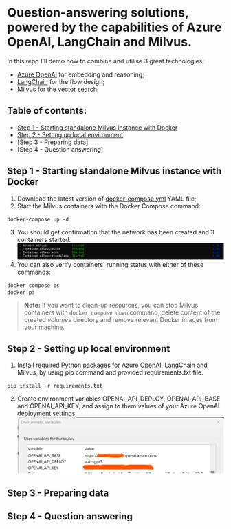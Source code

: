 # Question-answering solutions, powered by the capabilities of Azure OpenAI, LangChain and Milvus.

In this repo I'll demo how to combine and utilise 3 great technologies:
- [Azure OpenAI](https://learn.microsoft.com/en-us/azure/ai-services/openai/overview) for embedding and reasoning;
- [LangChain](https://python.langchain.com/docs/get_started/introduction) for the flow design;
- [Milvus](https://milvus.io/docs/overview.md) for the vector search.

## Table of contents:
- [Step 1 - Starting standalone Milvus instance with Docker](https://github.com/LazaUK/AOAI-LangChain-Milvus/tree/main#step-1---starting-standalone-milvus-instance-with-docker)
- [Step 2 - Setting up local environment](https://github.com/LazaUK/AOAI-LangChain-Milvus/tree/main#step-2---setting-up-local-environment)
- [Step 3 - Preparing data]
- [Step 4 - Question answering]

## Step 1 - Starting standalone Milvus instance with Docker

1. Download the latest version of [docker-compose.yml](https://github.com/milvus-io/milvus/releases/download/v2.3.2/milvus-standalone-docker-compose.yml) YAML file;
2. Start the Milvus containers with the Docker Compose command:
```
docker-compose up -d
```
3. You should get confirmation that the network has been created and 3 containers started:
   ![screenshot_1.3_docker](images/aoai_milvus_step1.3.png)
4. You can also verify containers' running status with either of these commands:
```
docker compose ps
docker ps
```
> **Note:** If you want to clean-up resources, you can stop Milvus containers with ```docker compose down``` command, delete content of the created *volumes* directory and remove relevant Docker images from your machine.

## Step 2 - Setting up local environment

1. Install required Python packages for Azure OpenAI, LangChain and Milvus, by using pip command and provided requirements.txt file.
```
pip install -r requirements.txt
```
2. Create environment variables OPENAI_API_DEPLOY, OPENAI_API_BASE and OPENAI_API_KEY, and assign to them values of your Azure OpenAI deployment settings.
   ![screenshot_2.2_azure](images/aoai_milvus_step2.2.png)

## Step 3 - Preparing data

## Step 4 - Question answering
